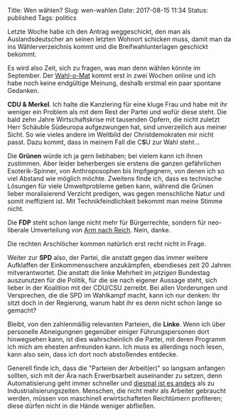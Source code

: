 Title: Wen wählen?
Slug: wen-wahlen
Date: 2017-08-15 11:34
Status: published
Tags: politics

Letzte Woche  habe ich den Antrag weggeschickt, den man als Auslandsdeutscher
an seinen letzten Wohnort schicken muss, damit man da ins Wählerverzeichnis
kommt und die Breifwahlunterlagen geschickt bekommt.

Es wird also Zeit, sich zu fragen, was man denn wählen könnte im September. Der
[Wahl-o-Mat](http://www.bpb.de/politik/wahlen/wahl-o-mat/) kommt erst in zwei
Wochen online und ich habe noch keine endgültige Meinung, deshalb erstmal ein
paar spontane Gedanken.

**CDU & Merkel**. Ich halte die Kanzlering für eine kluge Frau und habe mit ihr
weniger ein Problem als mit dem Rest der Partei und wofür diese steht. Die bald
zehn Jahre Wirtschaftskrise mit tausenden Opfern, die nicht zuletzt Herr
Schäuble Südeuropa aufgezwungen hat, sind unverzeilich aus meiner
Sicht. So wie vieles andere im Weltbild der Christdemokraten mir nicht passt.
Dazu kommt, dass in meinem Fall die C**S**U zur Wahl steht...

Die **Grünen** würde ich ja gern liebhaben; bei vielem kann ich ihnen
zustimmen. Aber leider beherbergen sie erstens die ganzen gefährlichen
Esoterik-Spinner, von Anthroposophen bis Impfgegnern, von denen ich so viel
Abstand wie möglich möchte.  Zweitens finde ich, dass es technische Lösungen
für viele Umweltprobleme geben kann, während die Grünen lieber moralisierend
Verzicht predigen, was gegen menschliche Natur und somit ineffizient ist. Mit
Technikfeindlichkeit bekommt man meine Stimme nicht.

Die **FDP** steht schon lange nicht mehr für Bürgerrechte, sondern für
neo-liberale Umverteilung von [Arm nach
Reich](https://commons.wikimedia.org/wiki/File:US_productivity_and_real_wages_DE.svg).
Nein, danke.

Die rechten Arschlöcher kommen natürlich erst recht nicht in Frage.

Weiter zur **SPD** also, der Partei, die anstatt gegen das immer weitere
Aufklaffen der Einkommensschere anzukämpfen, ebendieses zeit 20 Jahren
mitverantwortet.  Die anstatt die linke Mehrheit im *jetzigen* Bundestag
auszunutzen für die Politik, für die sie nach eigener Aussage steht, sich
lieber in der Koalition mit der CDU/CSU zerreibt. Bei allen Vorderungen und
Versprechen, die die SPD im Wahlkampf macht, kann ich nur denken: Ihr sitzt
doch in der Regierung, warum habt ihr es denn nicht schon lange so gemacht?


Bleibt, von den zahlenmäßig relevanten Parteien, die **Linke**. Wenn ich über
personelle Abneigungnen gegenüber einiger Führungspersonen dort hinwegsehen
kann, ist dies wahrscheinlich die Partei, mit deren Programm ich mich am
ehesten anfreunden kann.  Ich muss es allerdings noch lesen, kann also sein,
dass ich dort noch abstoßendes entdecke.

Generell finde ich, dass die "Parteien der Arbeit(er)" so langsam anfangen
sollten, sich mit der Ära nach Erwerbsarbeit auseinander zu setzen, denn
Automatisierung geht immer schneller und [diesmal ist es
anders](https://www.youtube.com/watch?v=WSKi8HfcxEk) als zu
Industrialisierungszeiten. Menschen, die nicht mehr als Arbeiter gebraucht
werden, müssen von maschinell erwirtschafteten Reichtümern profiteren; diese
dürfen nicht in die Hände weniger abfließen.

